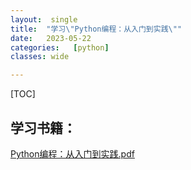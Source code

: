 ```yaml
---
layout:  single
title:  "学习\"Python编程：从入门到实践\""
date:   2023-05-22 
categories:   [python]
classes: wide

---
```


[TOC]



## 学习书籍：

[Python编程：从入门到实践.pdf](https://technology1521.github.io/technology1521.com/files/Python编程：从入门到实践.pdf)

